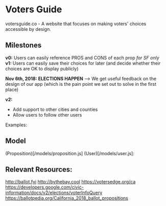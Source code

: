 # Voters Guide
votersguide.co - A website that focuses on making voters' choices accessible by design.

## Milestones
**v0:** Users can easily reference PROS and CONS of each prop _for SF only_
**v1:** Users can easily save their choices for later (and decide whether their choices are OK to display publicly)

**Nov 6th, 2018: ELECTIONS HAPPEN**
--> We get useful feedback on the design of our app (which is the pain point we set out to solve in the first place)

**v2:** 
- Add support to other cities and counties
- Allow users to follow other users

Examples:

## Model

(Proposition)[/models/proposition.js]
(User)[/models/user.js]:

## Relevant Resources:
http://ballot.fyi
http://bythebay.cool
https://votersedge.org/ca
https://developers.google.com/civic-information/docs/v2/elections/voterInfoQuery
https://ballotpedia.org/California_2018_ballot_propositions
